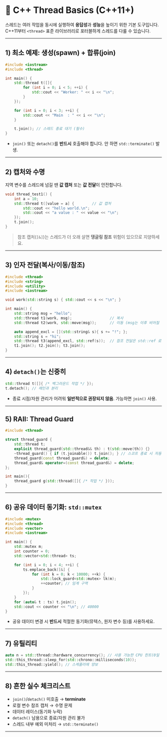 # 🧵 C++ Thread Basics (C++11+)

스레드는 여러 작업을 동시에 실행하여 **응답성**과 **성능**을 높이기 위한 기본 도구입니다.  
C++11부터 `<thread>` 표준 라이브러리로 포터블하게 스레드를 다룰 수 있습니다.

---

## 1) 최소 예제: 생성(spawn) + 합류(join)

```cpp
#include <iostream>
#include <thread>

int main() {
    std::thread t([]{
        for (int i = 0; i < 5; ++i) {
            std::cout << "Worker: " << i << "\n";
        }
    });

    for (int i = 0; i < 3; ++i) {
        std::cout << "Main  : " << i << "\n";
    }

    t.join(); // 스레드 종료 대기 (필수)
}
```
- `join()` 또는 `detach()`를 **반드시** 호출해야 합니다. 안 하면 `std::terminate()` 발생.

---

## 2) 캡처와 수명

지역 변수를 스레드에 넘길 땐 **값 캡처** 또는 **값 전달**이 안전합니다.

```cpp
void thread_test1() {
    int a = 10;
    std::thread t([value = a] {        // 값 캡처
        std::cout << "hello world.\n";
        std::cout << "a value : " << value << "\n";
    });
    t.join();
}
```

> 참조 캡처(`[&]`)는 스레드가 더 오래 살면 **댕글링 참조** 위험이 있으므로 지양하세요.

---

## 3) 인자 전달(복사/이동/참조)

```cpp
#include <thread>
#include <string>
#include <utility>
#include <iostream>

void work(std::string s) { std::cout << s << "\n"; }

int main() {
    std::string msg = "hello";
    std::thread t1(work, msg);                 // 복사
    std::thread t2(work, std::move(msg));      // 이동 (msg는 이후 비어질 수 있음)

    auto append_excl = [](std::string& s){ s += "!"; };
    std::string s = "hi";
    std::thread t3(append_excl, std::ref(s));  // 참조 전달은 std::ref 로 명시
    t1.join(); t2.join(); t3.join();
}
```

---

## 4) `detach()`는 신중히

```cpp
std::thread t([]{ /* 백그라운드 작업 */ });
t.detach(); // 메인과 분리
```
- 종료 시점/자원 관리가 어려워 **일반적으로 권장되지 않음**. 가능하면 `join()` 사용.

---

## 5) RAII: Thread Guard

```cpp
#include <thread>

struct thread_guard {
    std::thread t;
    explicit thread_guard(std::thread&& th) : t(std::move(th)) {}
    ~thread_guard() { if (t.joinable()) t.join(); } // 스코프 종료 시 자동 join
    thread_guard(const thread_guard&) = delete;
    thread_guard& operator=(const thread_guard&) = delete;
};

int main(){
    thread_guard g(std::thread([]{ /* 작업 */ }));
}
```

---

## 6) 공유 데이터 동기화: `std::mutex`

```cpp
#include <mutex>
#include <thread>
#include <vector>
#include <iostream>

int main() {
    std::mutex m;
    int counter = 0;
    std::vector<std::thread> ts;

    for (int i = 0; i < 4; ++i) {
        ts.emplace_back([&] {
            for (int k = 0; k < 10000; ++k) {
                std::lock_guard<std::mutex> lk(m);
                ++counter; // 임계 구역
            }
        });
    }
    for (auto& t : ts) t.join();
    std::cout << counter << "\n"; // 40000
}
```
- 공유 데이터 변경 시 **반드시** 적절한 동기화(뮤텍스, 원자 변수 등)를 사용하세요.

---

## 7) 유틸리티

```cpp
auto n = std::thread::hardware_concurrency(); // 사용 가능한 CPU 힌트(0일 수도)
std::this_thread::sleep_for(std::chrono::milliseconds(10));
std::this_thread::yield(); // 스케줄러에 양보
```

---

## 8) 흔한 실수 체크리스트

- `join()`/`detach()` 미호출 → **terminate**
- 로컬 변수 참조 캡처 → 수명 문제
- 데이터 레이스(동기화 누락)
- `detach()` 남용으로 종료/자원 관리 불가
- 스레드 내부 예외 미처리 → `std::terminate()`

---

